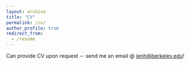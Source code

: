 ```yaml
---
layout: archive
title: "CV"
permalink: /cv/
author_profile: true
redirect_from:
  - /resume
---
```


Can provide CV upon request -- send me an email @ jenh@berkeley.edu!
